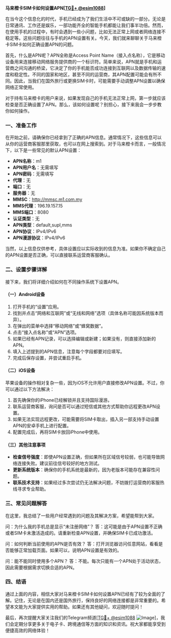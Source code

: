 **马来橙卡SIM卡如何设置APN[[TG💪+ @esim1088](https://t.me/s/esim1088)]**

在当今这个信息化的时代，手机已经成为了我们生活中不可或缺的一部分。无论是日常通讯、工作还是娱乐，一部功能齐全的智能手机都能让我们事半功倍。然而，在使用手机的过程中，有时会遇到一些小问题，比如无法正常上网或者网络连接不稳定等。这些问题往往与手机的APN设置有关。今天，我们就来聊聊关于马来橙卡SIM卡如何正确设置APN的问题。

首先，什么是APN呢？APN全称是Access Point Name（接入点名称），它是移动设备用来连接移动网络服务提供商的一个标识符。简单来说，APN就是手机和运营商之间沟通的桥梁，它决定了你的手机能否成功连接到互联网以及数据传输的速度和稳定性。不同的国家和地区，甚至不同的运营商，其APN配置可能会有所不同。因此，当我们在国外旅行或更换SIM卡时，可能需要手动调整APN设置以确保网络正常使用。

对于持有马来橙卡的用户来说，如果发现自己的手机无法正常上网，第一步就应该检查是否正确设置了APN。那么，该如何设置呢？别担心，接下来我会一步步教你如何操作。

### 一、准备工作

在开始之前，请确保你已经拿到了正确的APN信息。通常情况下，这些信息可以从你的运营商客服那里获取，也可以在网上搜索到。对于马来橙卡而言，一般情况下，以下是一些常见的默认APN设置：

- **APN名称**：m1
- **APN用户名**：无需填写
- **APN密码**：无需填写
- **代理**：无
- **端口**：无
- **服务器**：无
- **MMSC**：http://mmsc.m1.com.my
- **MMS代理**：196.19.157.15
- **MMS端口**：8080
- **认证类型**：无
- **APN类型**：default,supl,mms
- **APN协议**：IPv4/IPv6
- **APN漫游协议**：IPv4/IPv6

当然，以上信息仅供参考，具体设置应以实际收到的信息为准。如果你不确定自己的APN设置是否正确，可以直接联系运营商客服确认。

### 二、设置步骤详解

接下来，我们将详细介绍如何在不同操作系统下设置APN。

#### （一）Android设备

1. 打开手机的“设置”应用。
2. 找到并点击“网络和互联网”或“无线和网络”选项（具体名称可能因系统版本而异）。
3. 在弹出的菜单中选择“移动网络”或“蜂窝数据”。
4. 点击“接入点名称”或“APN”选项。
5. 如果已经有APN记录，可以选择编辑或新建；如果没有，则直接添加新的APN。
6. 填入上述提到的APN信息，注意每个字段都要对应填写。
7. 完成后保存设置，并尝试重启手机。

#### （二）iOS设备

苹果设备的操作相对复杂一些，因为iOS不允许用户直接修改APN设置。不过，你可以通过以下方法解决：

1. 首先确保你的iPhone已经解锁并且支持国际漫游。
2. 联系运营商客服，询问是否可以通过短信或其他方式帮助你远程更改APN设置。
3. 如果无法实现远程更改，可能需要将SIM卡取出，插入另一部支持手动设置APN的安卓手机上进行配置。
4. 配置完成后，再将SIM卡放回iPhone中使用。

#### （三）其他注意事项

- **检查信号强度**：即使APN设置正确，但如果所在区域信号较弱，也可能导致网络连接失败。建议前往信号较好的地方测试。
- **更新系统版本**：确保你的手机系统是最新的，因为老版本可能存在兼容性问题。
- **联系技术支持**：如果经过多次尝试仍无法解决问题，不妨拨打运营商的客服热线寻求专业帮助。

### 三、常见问题解答

在这里，我总结了一些用户经常遇到的问题及其解决方案，希望能帮到大家。

问：为什么我的手机总是显示“未注册网络”？
答：这可能是由于APN设置不正确或者SIM卡未激活造成的。请重新检查APN设置，并确保SIM卡已成功激活。

问：如何判断当前使用的APN是否有效？
答：打开浏览器访问任意网站，看看是否能够正常加载页面。如果可以，说明APN设置是有效的。

问：能不能同时使用多个APN？
答：不能。每次只能有一个APN处于活动状态，因此需要根据需求切换合适的APN。

### 四、结语

通过上面的内容，相信大家对马来橙卡SIM卡如何设置APN已经有了较为全面的了解。记住，无论是在国内还是国外旅行，保持良好的网络连接都是非常重要的。希望本文能为大家提供实用的帮助。如果还有其他疑问，欢迎随时提问！

最后，再次提醒大家关注我们的Telegram频道[[TG💪+ @esim1088](https://t.me/s/esim1088) ![Image](https://i.postimg.cc/4NQfJmqS/Snipaste-2025-05-13-00-14-12.png)]，我们会定期分享更多关于电子卡、跨境通信等方面的知识和资讯。祝大家都能享受到便捷高效的网络体验！